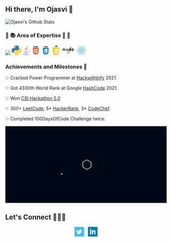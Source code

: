 ## Hi there, I'm Ojasvi 👋

![Ojasvi's Github Stats](https://github-readme-stats.vercel.app/api?username=OjasviChauhan&show_icons=true&line_height=30&theme=dark)

### :open_book: :books: Area of Expertise :closed_book: :green_book:

<code><img height="30" src="https://raw.githubusercontent.com/isocpp/logos/master/cpp_logo.png"></code>
<code><img height="30" src="https://github.com/OjasviChauhan/OjasviChauhan/blob/master/img/python.png?raw=true"></code>
<code><img height="30" src="https://github.com/OjasviChauhan/OjasviChauhan/blob/master/img/java.png?raw=true"></code>
<code><img height="30" src="https://github.com/OjasviChauhan/OjasviChauhan/blob/master/img/html5.png?raw=true"></code>
<code><img height="30" src="https://github.com/OjasviChauhan/OjasviChauhan/blob/master/img/css3.png?raw=true"></code>
<code><img height="30" src="https://github.com/OjasviChauhan/OjasviChauhan/blob/master/img/javascript.png?raw=true"></code>
<code><img height="30" src="https://github.com/OjasviChauhan/OjasviChauhan/blob/master/img/nodejs.png?raw=true"></code>
<code><img height="30" src="https://github.com/OjasviChauhan/OjasviChauhan/blob/master/img/react.png?raw=true"></code>

### Achievements and Milestones :crown:

:sparkles: Cracked Power Programmer at [HackwithInfy](https://www.infosys.com/careers/hackwithinfy.html) 2021.

:sparkles: Got 4330th World Rank at Google [HashCode](https://codingcompetitions.withgoogle.com/hashcode/) 2021.

:sparkles: Won [CSI Hackathon 5.0](https://verify.givemycertificate.com/verify/2102006546000013)

:sparkles: 300+ [LeetCode](https://leetcode.com/ojasvichauhan2304/), 5* [HackerRank](https://www.hackerrank.com/ojasvichauhan231), 3* [CodeChef](https://www.codechef.com/users/ojasvichauhan).

:sparkles: Completed 100DaysOfCode Challenge twice.

<a href="https://ojasvichauhan.netlify.app/">  
<img src="https://github.com/OjasviChauhan/OjasviChauhan/blob/master/img/portfolioGIF.gif?raw=true"></a>

## Let's Connect :people_holding_hands:

<p align='center'>
<a href="https://twitter.com/OjasviChauhan23"><img height="30" src="https://github.com/OjasviChauhan/OjasviChauhan/blob/master/img/twitter.png?raw=true"></a>&nbsp;&nbsp;
<a href="https://www.linkedin.com/in/ojasvi-chauhan-852706173/"><img height="30" src="https://github.com/OjasviChauhan/OjasviChauhan/blob/master/img/linkedin.png?raw=true"></a>
</p>
